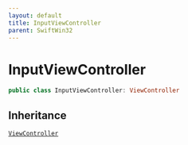 ```yaml
---
layout: default
title: InputViewController
parent: SwiftWin32
---
```

# InputViewController

``` swift
public class InputViewController: ViewController 
```

## Inheritance

[`ViewController`](https://compnerd.github.io/swift-win32/SwiftWin32/ViewController)
